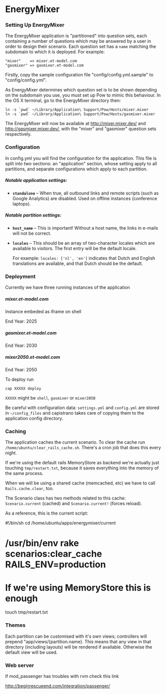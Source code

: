 # EnergyMixer

### Setting Up EnergyMixer

The EnergyMixer application is "partitioned" into question sets, each
containing a number of questions which may be answered by a user in order
to design their scenario. Each question set has a `name` matching the
subdomain to which it is deployed. For example:

    "mixer"    => mixer.et-model.com
    "gasmixer" => gasmixer.et-model.com

Firstly, copy the sample configuration file "config/config.yml.sample" to
"config/config.yml".

As EnergyMixer determines which question set is to be shown depending on the
subdomain you use, you must set up Pow to mimic this behaviour. In the OS X
terminal, go to the EnergyMixer directory then:

    ln -s `pwd` ~/Library/Application\ Support/Pow/Hosts/mixer.mixer
    ln -s `pwd` ~/Library/Application\ Support/Pow/Hosts/gasmixer.mixer

The EnergyMixer will now be available at http://mixer.mixer.dev/ and
http://gasmixer.mixer.dev/, with the "mixer" and "gasmixer" question sets
respectively.

### Configuration

In config.yml you will find the configuration for the application. This file
is split into two sections: an "application" section, whose setting apply to
all partitions, and separate configurations which apply to each partition.

##### Notable application settings:

* **`standalone`** – When true, all outbound links and remote scripts (such as
  Google Analytics) are disabled. Used on offline instances (conference
  laptops).

##### Notable partition settings:

* **`host_name`** – This is important! Without a host name, the links in
  e-mails will not be correct.

* **`locales`** – This should be an array of two-character locales which are
  available to visitors. The first entry will be the default locale.

  For example: `locales: ['nl', 'en']` indicates that Dutch and English
  translations are available, and that Dutch should be the default.

### Deployment

Currently we have three running instances of the application

##### mixer.et-model.com

Instance embeded as iframe on shell

End Year: 2025

##### gasmixer.et-model.com

End Year: 2030

##### mixer2050.et-model.com

End Year: 2050

To deploy run

	cap XXXXX deploy

`XXXXX` might be `shell`, `gasmixer` or `mixer2050`

Be careful with configuration data: `settings.yml` and `config.yml` are stored in `~/config_files` and 
capistrano takes care of copying them to the application config directory.

### Caching

The application caches the current scenario. To clear the cache run
`/home/ubuntu/clear_rails_cache.sh`. There's a cron job that does this
every night.

If we're using the default rails MemoryStore as backend we're actually just
touching `tmp/restart.txt`, because it saves everything into the memory
of the same process.

When we will be using a shared cache (memcached, etc) we have to call
`Rails.cache.clear`, too.

The Scenario class has two methods related to this cache: `Scenario.current`
(cached) and `Scenario.current!` (forces reload).

As a reference, this is the current script:

  #!/bin/sh
  cd /home/ubuntu/apps/energymixer/current
  # /usr/bin/env rake scenarios:clear_cache RAILS_ENV=production
  # If we're using MemoryStore this is enough
  touch tmp/restart.txt
 
### Themes

Each partition can be customised with it's own views; controllers will prepend
"app/views/{partition.name}. This means that any view in that directory
(including layouts) will be rendered if available. Otherwise the default view
will be used.

### Web server

If mod_passenger has troubles with rvm check this link

  http://beginrescueend.com/integration/passenger/

